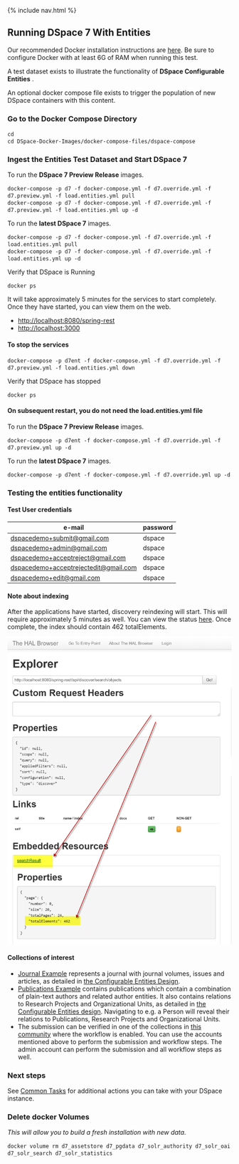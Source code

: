 {% include nav.html %}
## Running DSpace 7 With Entities

Our recommended Docker installation instructions are [here](https://dspace-labs.github.io/DSpace-Docker-Images/documentation/tutorialSetup.html).  Be sure to configure Docker with at least 6G of RAM when running this test.

A test dataset exists to illustrate the functionality of **DSpace Configurable Entities** .

An optional docker compose file exists to trigger the population of new DSpace containers with this content.

### Go to the Docker Compose Directory
```shell
cd
cd DSpace-Docker-Images/docker-compose-files/dspace-compose
```

### Ingest the Entities Test Dataset and Start DSpace 7

To run the __DSpace 7 Preview Release__ images.
```shell
docker-compose -p d7 -f docker-compose.yml -f d7.override.yml -f d7.preview.yml -f load.entities.yml pull
docker-compose -p d7 -f docker-compose.yml -f d7.override.yml -f d7.preview.yml -f load.entities.yml up -d
```

To run the __latest DSpace 7__ images.
```shell
docker-compose -p d7 -f docker-compose.yml -f d7.override.yml -f load.entities.yml pull
docker-compose -p d7 -f docker-compose.yml -f d7.override.yml -f load.entities.yml up -d
```

Verify that DSpace is Running
```shell
docker ps
```
It will take approximately 5 minutes for the services to start completely.  Once they have started, you can view them on the web.

- [http://localhost:8080/spring-rest](http://localhost:8080/spring-rest)
- [http://localhost:3000](http://localhost:3000)

#### To stop the services

```
docker-compose -p d7ent -f docker-compose.yml -f d7.override.yml -f d7.preview.yml -f load.entities.yml down
```

Verify that DSpace has stopped
```shell
docker ps
```

#### On subsequent restart, you do not need the load.entities.yml file

To run the __DSpace 7 Preview Release__ images.
```
docker-compose -p d7ent -f docker-compose.yml -f d7.override.yml -f d7.preview.yml up -d
```

To run the __latest DSpace 7__ images.
```
docker-compose -p d7ent -f docker-compose.yml -f d7.override.yml up -d
```

### Testing the entities functionality

#### Test User credentials

| e-mail | password |
| ------ | -------- |
| dspacedemo+submit@gmail.com | dspace |
| dspacedemo+admin@gmail.com | dspace |
| dspacedemo+acceptreject@gmail.com | dspace |
| dspacedemo+acceptrejectedit@gmail.com | dspace |
| dspacedemo+edit@gmail.com | dspace |

#### Note about indexing

After the applications have started, discovery reindexing will start. This will require approximately 5 minutes as well. You can view the status [here](http://localhost:8080/spring-rest/#http://localhost:8080/spring-rest/api/discover/search/objects). Once complete, the index should contain 462 totalElements.

![Search Results](searchRes.png)

#### Collections of interest

- [Journal Example](http://localhost:3000/items/a23eae5a-7857-4ef9-8e52-989436ad2955) represents a journal with journal volumes, issues and articles, as detailed in [the Configurable Entities Design](https://docs.google.com/document/d/1X0XsppZYOtPtbmq7yXwmu7FbMAfLxxOCONbw0_rl7jY/edit#heading=h.p5ja9m7zrpks).
- [Publications Example](http://localhost:3000/collections/dd1240ae-d7dd-405c-bdc3-d6c960609433) contains publications which contain a combination of plain-text authors and related author entities. It also contains relations to Research Projects and Organizational Units, as detailed in [the Configurable Entities design](https://docs.google.com/document/d/1X0XsppZYOtPtbmq7yXwmu7FbMAfLxxOCONbw0_rl7jY/edit#heading=h.x0m096abh8pu). Navigating to e.g. a Person will reveal their relations to Publications, Research Projects and Organizational Units.
- The submission can be verified in one of the collections in [this community](http://localhost:3000/communities/c0e4de93-f506-4990-a840-d406f6f2ada7) where the workflow is enabled. You can use the accounts mentioned above to perform the submission and workflow steps. The admin account can perform the submission and all workflow steps as well.

### Next steps

See [Common Tasks](run.CommonTasks.md) for additional actions you can take with your DSpace instance.

### Delete docker Volumes
_This will allow you to build a fresh installation with new data._

```shell
docker volume rm d7_assetstore d7_pgdata d7_solr_authority d7_solr_oai d7_solr_search d7_solr_statistics
```
